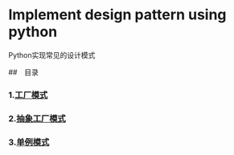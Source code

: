 # Implement design pattern using python
Python实现常见的设计模式

##　目录

### 1.<a href="https://github.com/mapingfan/implement-design-pattern-using-python/blob/master/factory-pattern/%60Factory%20Design%20Pattern%20Using%20Python%20%60.md">工厂模式</a>
### 2.<a href="https://github.com/mapingfan/implement-design-pattern-using-python/blob/master/abstract-factory-pattern/%60Abstract%20Factory%20Desing%20Pattern%20Using%20Python%60.md">抽象工厂模式</a>
### 3.<a href="https://github.com/mapingfan/implement-design-pattern-using-python/blob/master/singleton-pattern/%60Singleton%20Pattern%20Using%20Python%60.md">单例模式</a>

